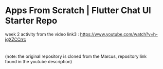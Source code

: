 # Apps From Scratch | Flutter Chat UI Starter Repo

week 2 activity from the video link3 : https://www.youtube.com/watch?v=h-igXZCCrrc
# 
(note: the original repository is cloned from the Marcus, repository link found in the youtube description)
